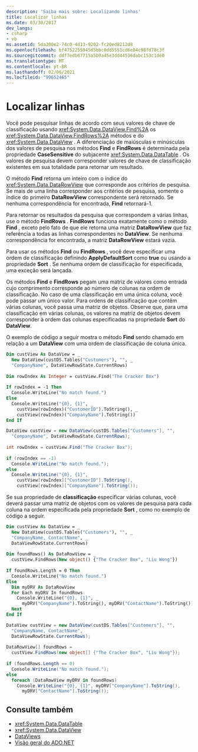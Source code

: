 ```yaml
---
description: 'Saiba mais sobre: Localizando linhas'
title: Localizar linhas
ms.date: 03/30/2017
dev_langs:
- csharp
- vb
ms.assetid: 5da300e2-74c0-4d13-9202-fc20ed8212d8
ms.openlocfilehash: bf4752255945d5bbc0dd5551cd6e84c98fd78c3f
ms.sourcegitcommit: ddf7edb67715a5b9a45e3dd44536dabc153c1de0
ms.translationtype: MT
ms.contentlocale: pt-BR
ms.lasthandoff: 02/06/2021
ms.locfileid: "99652465"
---
```

# <a name="finding-rows"></a>Localizar linhas

Você pode pesquisar linhas de acordo com seus valores de chave de classificação usando <xref:System.Data.DataView.Find%2A> os <xref:System.Data.DataView.FindRows%2A> métodos e do <xref:System.Data.DataView> . A diferenciação de maiúsculas e minúsculas dos valores de pesquisa nos métodos **Find** e **FindRows** é determinada pela propriedade **CaseSensitive** do subjacente <xref:System.Data.DataTable> . Os valores de pesquisa devem corresponder valores de chave de classificação existentes em sua totalidade para retornar um resultado.  
  
 O método **Find** retorna um inteiro com o índice do <xref:System.Data.DataRowView> que corresponde aos critérios de pesquisa. Se mais de uma linha corresponder aos critérios de pesquisa, somente o índice do primeiro **DataRowView** correspondente será retornado. Se nenhuma correspondência for encontrada, **Find** retornará-1.  
  
 Para retornar os resultados da pesquisa que correspondem a várias linhas, use o método **FindRows** . **FindRows** funciona exatamente como o método **Find** , exceto pelo fato de que ele retorna uma matriz **DataRowView** que faz referência a todas as linhas correspondentes no **DataView**. Se nenhuma correspondência for encontrada, a matriz **DataRowView** estará vazia.  
  
 Para usar os métodos **Find** ou **FindRows** , você deve especificar uma ordem de classificação definindo **ApplyDefaultSort** como **true** ou usando a propriedade **Sort** . Se nenhuma ordem de classificação for especificada, uma exceção será lançada.  
  
 Os métodos **Find** e **FindRows** pegam uma matriz de valores como entrada cujo comprimento corresponde ao número de colunas na ordem de classificação. No caso de uma classificação em uma única coluna, você pode passar um único valor. Para ordens de classificação que contêm várias colunas, você passa uma matriz de objetos. Observe que, para uma classificação em várias colunas, os valores na matriz de objetos devem corresponder à ordem das colunas especificadas na propriedade **Sort** do **DataView**.  
  
 O exemplo de código a seguir mostra o método **Find** sendo chamado em relação a um **DataView** com uma ordem de classificação de coluna única.  
  
```vb  
Dim custView As DataView = _  
  New DataView(custDS.Tables("Customers"), "", _  
  "CompanyName", DataViewRowState.CurrentRows)  
  
Dim rowIndex As Integer = custView.Find("The Cracker Box")  
  
If rowIndex = -1 Then  
  Console.WriteLine("No match found.")  
Else  
  Console.WriteLine("{0}, {1}", _  
    custView(rowIndex)("CustomerID").ToString(), _  
    custView(rowIndex)("CompanyName").ToString())  
End If  
```  
  
```csharp  
DataView custView = new DataView(custDS.Tables["Customers"], "",
  "CompanyName", DataViewRowState.CurrentRows);  
  
int rowIndex = custView.Find("The Cracker Box");  
  
if (rowIndex == -1)  
  Console.WriteLine("No match found.");  
else  
  Console.WriteLine("{0}, {1}",  
    custView[rowIndex]["CustomerID"].ToString(),  
    custView[rowIndex]["CompanyName"].ToString());  
```  
  
 Se sua propriedade de **classificação** especificar várias colunas, você deverá passar uma matriz de objetos com os valores de pesquisa para cada coluna na ordem especificada pela propriedade **Sort** , como no exemplo de código a seguir.  
  
```vb  
Dim custView As DataView = _  
  New DataView(custDS.Tables("Customers"), "", _  
  "CompanyName, ContactName", _  
  DataViewRowState.CurrentRows)  
  
Dim foundRows() As DataRowView = _  
  custView.FindRows(New object() {"The Cracker Box", "Liu Wong"})  
  
If foundRows.Length = 0 Then  
  Console.WriteLine("No match found.")  
Else  
  Dim myDRV As DataRowView  
  For Each myDRV In foundRows  
    Console.WriteLine("{0}, {1}", _  
      myDRV("CompanyName").ToString(), myDRV("ContactName").ToString())  
  Next  
End If  
```  
  
```csharp  
DataView custView = new DataView(custDS.Tables["Customers"], "",  
  "CompanyName, ContactName",  
  DataViewRowState.CurrentRows);  
  
DataRowView[] foundRows =
  custView.FindRows(new object[] {"The Cracker Box", "Liu Wong"});  
  
if (foundRows.Length == 0)  
  Console.WriteLine("No match found.");  
else  
  foreach (DataRowView myDRV in foundRows)  
    Console.WriteLine("{0}, {1}", myDRV["CompanyName"].ToString(),
      myDRV["ContactName"].ToString());  
```  
  
## <a name="see-also"></a>Consulte também

- <xref:System.Data.DataTable>
- <xref:System.Data.DataView>
- [DataViews](dataviews.md)
- [Visão geral do ADO.NET](../ado-net-overview.md)
